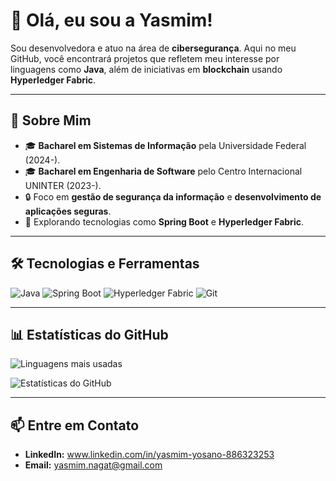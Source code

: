 # 👋 Olá, eu sou a Yasmim! 

Sou desenvolvedora e atuo na área de **cibersegurança**. Aqui no meu GitHub, você encontrará projetos que refletem meu interesse por linguagens como **Java**, além de iniciativas em **blockchain** usando **Hyperledger Fabric**.

---

## 🌟 Sobre Mim
- 🎓 **Bacharel em Sistemas de Informação** pela Universidade Federal (2024-).
- 🎓 **Bacharel em Engenharia de Software** pelo Centro Internacional UNINTER (2023-).
- 🔒 Foco em **gestão de segurança da informação** e **desenvolvimento de aplicações seguras**.
- 🚀 Explorando tecnologias como **Spring Boot** e **Hyperledger Fabric**.

---

## 🛠️ Tecnologias e Ferramentas
![Java](https://img.shields.io/badge/Java-%23ED8B00.svg?style=flat&logo=java&logoColor=white)
![Spring Boot](https://img.shields.io/badge/Spring%20Boot-%236DB33F.svg?style=flat&logo=springboot&logoColor=white)
![Hyperledger Fabric](https://img.shields.io/badge/Hyperledger%20Fabric-%230074BE.svg?style=flat&logo=hyperledger&logoColor=white)
![Git](https://img.shields.io/badge/Git-%23F05033.svg?style=flat&logo=git&logoColor=white)

---

## 📊 Estatísticas do GitHub

![Linguagens mais usadas](https://github-readme-stats.vercel.app/api/top-langs/?yasnagat=&layout=compact&theme=radical)

![Estatísticas do GitHub](https://github-readme-stats.vercel.app/api?yasnagat=seu-usuario&show_icons=true&theme=radical)

---

## 📫 Entre em Contato
- **LinkedIn:** www.linkedin.com/in/yasmim-yosano-886323253
- **Email:** yasmim.nagat@gmail.com

